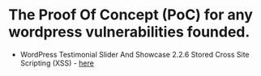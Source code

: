 # The Proof Of Concept (PoC) for any wordpress vulnerabilities founded.

- WordPress Testimonial Slider And Showcase 2.2.6 Stored Cross Site Scripting (XSS) - <a href=https://github.com/saitamang/POC-DUMP/blob/main/wordpress/Stored%20XSS%20in%20post_title%20parameter%20in%20WordPress%20Plugin%20%22Testimonial%20Slider%20and%20Showcase%22%202.2.6.md.md>here</a>
